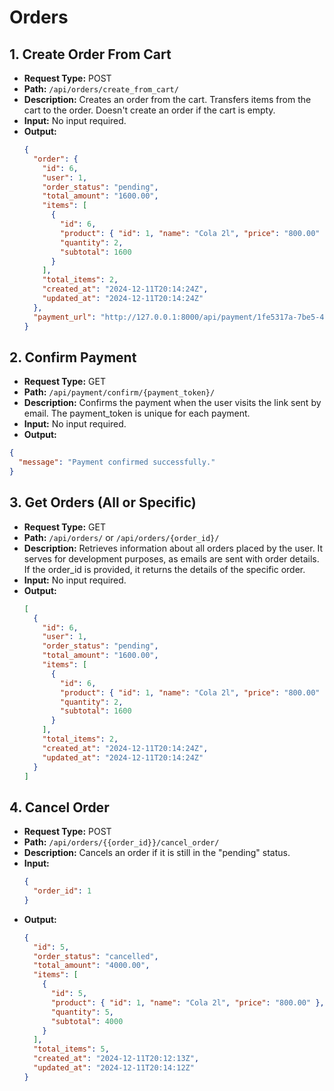 # Orders
## 1. Create Order From Cart
- **Request Type:** POST
- **Path:** `/api/orders/create_from_cart/`
- **Description:** Creates an order from the cart. Transfers items from the cart to the order. Doesn't create an order if the cart is empty.
- **Input:** No input required.
- **Output:**
  ```json
  {
    "order": {
      "id": 6,
      "user": 1,
      "order_status": "pending",
      "total_amount": "1600.00",
      "items": [
        {
          "id": 6,
          "product": { "id": 1, "name": "Cola 2l", "price": "800.00" },
          "quantity": 2,
          "subtotal": 1600
        }
      ],
      "total_items": 2,
      "created_at": "2024-12-11T20:14:24Z",
      "updated_at": "2024-12-11T20:14:24Z"
    },
    "payment_url": "http://127.0.0.1:8000/api/payment/1fe5317a-7be5-4ef3-8ae8-ac7d95e500b6/"
  }
  ```
## 2. Confirm Payment
- **Request Type:** GET
- **Path:** `/api/payment/confirm/{payment_token}/`
- **Description:** Confirms the payment when the user visits the link sent by email. The payment_token is unique for each payment.
- **Input:** No input required.
- **Output:**
```json
{
  "message": "Payment confirmed successfully."
}
```
## 3. Get Orders (All or Specific)
- **Request Type:** GET
- **Path:** `/api/orders/` or `/api/orders/{order_id}/`
- **Description:** Retrieves information about all orders placed by the user. It serves for development purposes, as emails are sent with order details. If the order_id is provided, it returns the details of the specific order.
- **Input:** No input required.
- **Output:**
  ```json
  [
    {
      "id": 6,
      "user": 1,
      "order_status": "pending",
      "total_amount": "1600.00",
      "items": [
        {
          "id": 6,
          "product": { "id": 1, "name": "Cola 2l", "price": "800.00" },
          "quantity": 2,
          "subtotal": 1600
        }
      ],
      "total_items": 2,
      "created_at": "2024-12-11T20:14:24Z",
      "updated_at": "2024-12-11T20:14:24Z"
    }
  ]
  ```

## 4. Cancel Order
- **Request Type:** POST
- **Path:** `/api/orders/{{order_id}}/cancel_order/`
- **Description:** Cancels an order if it is still in the "pending" status.
- **Input:**
  ```json
  {
    "order_id": 1
  }
  ```
- **Output:**
  ```json
  {
    "id": 5,
    "order_status": "cancelled",
    "total_amount": "4000.00",
    "items": [
      {
        "id": 5,
        "product": { "id": 1, "name": "Cola 2l", "price": "800.00" },
        "quantity": 5,
        "subtotal": 4000
      }
    ],
    "total_items": 5,
    "created_at": "2024-12-11T20:12:13Z",
    "updated_at": "2024-12-11T20:14:12Z"
  }
  ```

